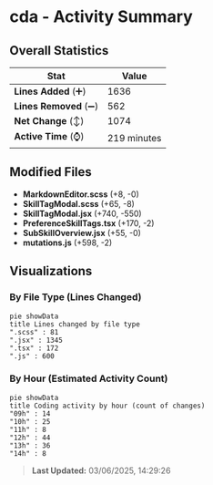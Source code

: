 # cda - Activity Summary 

## Overall Statistics

| Stat                   | Value                                                             |
| ---------------------- | ----------------------------------------------------------------- |
| **Lines Added** (➕)   | 1636                                          |
| **Lines Removed** (➖) | 562                                        |
| **Net Change** (↕)    | 1074                |
| **Active Time** (⌚)   | 219 minutes |


## Modified Files
- **MarkdownEditor.scss** (+8, -0)
- **SkillTagModal.scss** (+65, -8)
- **SkillTagModal.jsx** (+740, -550)
- **PreferenceSkillTags.tsx** (+170, -2)
- **SubSkillOverview.jsx** (+55, -0)
- **mutations.js** (+598, -2)

## Visualizations

### By File Type (Lines Changed)

```mermaid
pie showData
title Lines changed by file type
".scss" : 81
".jsx" : 1345
".tsx" : 172
".js" : 600
```

### By Hour (Estimated Activity Count)

```mermaid
pie showData
title Coding activity by hour (count of changes)
"09h" : 14
"10h" : 25
"11h" : 8
"12h" : 44
"13h" : 36
"14h" : 8
```


> **Last Updated:** 03/06/2025, 14:29:26